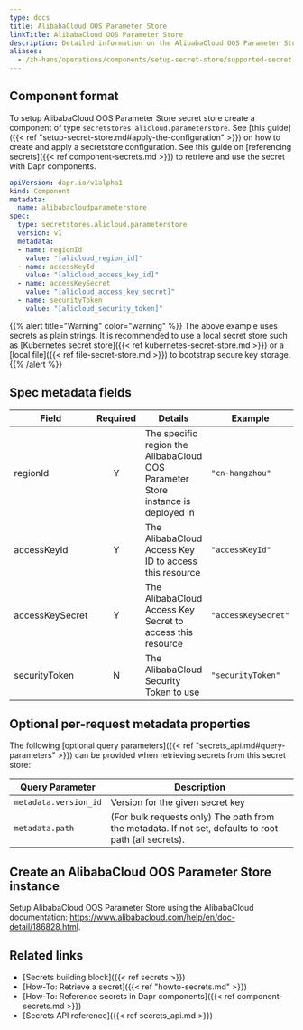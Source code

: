 ```yaml
---
type: docs
title: AlibabaCloud OOS Parameter Store
linkTitle: AlibabaCloud OOS Parameter Store
description: Detailed information on the AlibabaCloud OOS Parameter Store - secret store component
aliases:
  - /zh-hans/operations/components/setup-secret-store/supported-secret-stores/alibabacloud-oos-parameter-store/
---
```


## Component format

To setup AlibabaCloud OOS Parameter Store secret store create a component of type `secretstores.alicloud.parameterstore`. See [this guide]({{< ref "setup-secret-store.md#apply-the-configuration" >}}) on how to create and apply a secretstore configuration. See this guide on [referencing secrets]({{< ref component-secrets.md >}}) to retrieve and use the secret with Dapr components.

```yaml
apiVersion: dapr.io/v1alpha1
kind: Component
metadata:
  name: alibabacloudparameterstore
spec:
  type: secretstores.alicloud.parameterstore
  version: v1
  metadata:
  - name: regionId
    value: "[alicloud_region_id]"
  - name: accessKeyId 
    value: "[alicloud_access_key_id]"
  - name: accessKeySecret
    value: "[alicloud_access_key_secret]"
  - name: securityToken
    value: "[alicloud_security_token]"
```

{{% alert title="Warning" color="warning" %}}
The above example uses secrets as plain strings. It is recommended to use a local secret store such as [Kubernetes secret store]({{< ref kubernetes-secret-store.md >}}) or a [local file]({{< ref file-secret-store.md >}}) to bootstrap secure key storage.
{{% /alert %}}

## Spec metadata fields

| Field           | Required | Details                                                                          | Example             |
| --------------- | :------: | -------------------------------------------------------------------------------- | ------------------- |
| regionId        |     Y    | The specific region the AlibabaCloud OOS Parameter Store instance is deployed in | `"cn-hangzhou"`     |
| accessKeyId     |     Y    | The AlibabaCloud Access Key ID to access this resource                           | `"accessKeyId"`     |
| accessKeySecret |     Y    | The AlibabaCloud Access Key Secret to access this resource                       | `"accessKeySecret"` |
| securityToken   |     N    | The AlibabaCloud Security Token to use                                           | `"securityToken"`   |

## Optional per-request metadata properties

The following [optional query parameters]({{< ref "secrets_api.md#query-parameters" >}}) can be provided when retrieving secrets from this secret store:

| Query Parameter       | Description                                                                                                                                                                 |
| --------------------- | --------------------------------------------------------------------------------------------------------------------------------------------------------------------------- |
| `metadata.version_id` | Version for the given secret key                                                                                                                                            |
| `metadata.path`       | (For bulk requests only) The path from the metadata. If not set, defaults to root path (all secrets). |

## Create an AlibabaCloud OOS Parameter Store instance

Setup AlibabaCloud OOS Parameter Store using the AlibabaCloud documentation: https://www.alibabacloud.com/help/en/doc-detail/186828.html.

## Related links

- [Secrets building block]({{< ref secrets >}})
- [How-To: Retrieve a secret]({{< ref "howto-secrets.md" >}})
- [How-To: Reference secrets in Dapr components]({{< ref component-secrets.md >}})
- [Secrets API reference]({{< ref secrets_api.md >}})
